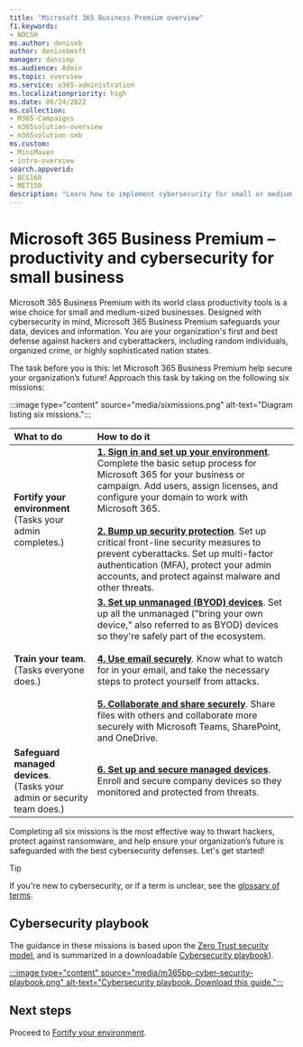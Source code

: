```yaml
---
title: "Microsoft 365 Business Premium overview"
f1.keywords:
- NOCSH
ms.author: deniseb
author: denisebmsft
manager: dansimp
ms.audience: Admin
ms.topic: overview
ms.service: o365-administration
ms.localizationpriority: high
ms.date: 08/24/2022
ms.collection: 
- M365-Campaigns
- m365solution-overview
- m365solution-smb
ms.custom:
- MiniMaven
- intro-overview
search.appverid:
- BCS160
- MET150
description: "Learn how to implement cybersecurity for small or medium sized businesses with Microsoft 365 Business Premium. The cybersecurity capabilities and features are optimized to prevent cyberattacks and security breaches, and help safeguard data, devices and information with high-grade cyber defenses."
---
```


# Microsoft 365 Business Premium – productivity and cybersecurity for small business

Microsoft 365 Business Premium with its world class productivity tools is a wise choice for small and medium-sized businesses. Designed with cybersecurity in mind, Microsoft 365 Business Premium safeguards your data, devices and information. You are your organization's first and best defense against hackers and cyberattackers, including random individuals, organized crime, or highly sophisticated nation states.

The task before you is this: let Microsoft 365 Business Premium help secure your organization’s future! Approach this task by taking on the following six missions: 

:::image type="content" source="media/sixmissions.png" alt-text="Diagram listing six missions.":::

| What to do | How to do it |
|:---|:---|
| **Fortify your environment** <br/> (Tasks your admin completes.) | [**1. Sign in and set up your environment**](m365bp-setup-overview.md). Complete the basic setup process for Microsoft 365 for your business or campaign. Add users, assign licenses, and configure your domain to work with Microsoft 365.<br/><br/>[**2. Bump up security protection**](m365bp-security-overview.md). Set up critical front-line security measures to prevent cyberattacks. Set up multi-factor authentication (MFA), protect your admin accounts, and protect against malware and other threats. |
| **Train your team**.<br/>(Tasks everyone does.) | [**3. Set up unmanaged (BYOD) devices**](m365bp-protect-pcs-macs.md). Set up all the unmanaged ("bring your own device," also referred to as BYOD) devices so they're safely part of the ecosystem.<br/><br/>[**4. Use email securely**](m365bp-protect-email-overview.md). Know what to watch for in your email, and take the necessary steps to protect yourself from attacks.<br/><br/>[**5. Collaborate and share securely**](m365bp-collaborate-share-securely.md). Share files with others and collaborate more securely with Microsoft Teams, SharePoint, and OneDrive. |
| **Safeguard managed devices**. <br/>(Tasks your admin or security team does.) | [**6. Set up and secure managed devices**](m365bp-protect-devices.md). Enroll and secure company devices so they monitored and protected from threats. |

Completing all six missions is the most effective way to thwart hackers, protect against ransomware, and help ensure your organization’s future is safeguarded with the best cybersecurity defenses. Let's get started!

> [!TIP]
> If you're new to cybersecurity, or if a term is unclear, see the [glossary of terms](m365bp-glossary.yml).

## Cybersecurity playbook

The guidance in these missions is based upon the [Zero Trust security model](../security/office-365-security/microsoft-365-policies-configurations.md), and is summarized in a downloadable [Cybersecurity playbook](https://download.microsoft.com/download/9/c/1/9c167271-8209-492e-acc2-38a39d1834c2/m365bp-cybersecurity-playbook.pdf)).

[:::image type="content" source="media/m365bp-cyber-security-playbook.png" alt-text="Cybersecurity playbook. Download this guide.":::](https://download.microsoft.com/download/9/c/1/9c167271-8209-492e-acc2-38a39d1834c2/m365bp-cybersecurity-playbook.pdf)

## Next steps

Proceed to [Fortify your environment](m365bp-setup-overview.md).


